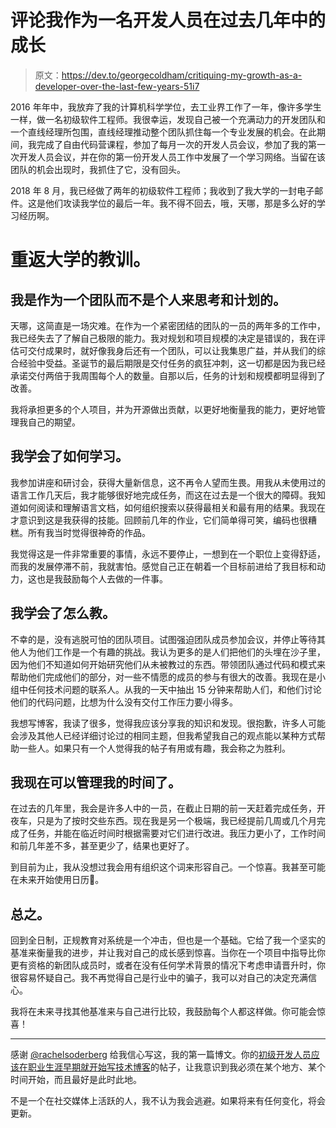 # 评论我作为一名开发人员在过去几年中的成长

> 原文：<https://dev.to/georgecoldham/critiquing-my-growth-as-a-developer-over-the-last-few-years-51i7>

2016 年年中，我放弃了我的计算机科学学位，去工业界工作了一年，像许多学生一样，做一名初级软件工程师。我很幸运，发现自己被一个充满动力的开发团队和一个直线经理所包围，直线经理推动整个团队抓住每一个专业发展的机会。在此期间，我完成了自由代码营课程，参加了每月一次的开发人员会议，参加了我的第一次开发人员会议，并在你的第一份开发人员工作中发展了一个学习网络。当留在该团队的机会出现时，我抓住了它，没有回头。

2018 年 8 月，我已经做了两年的初级软件工程师；我收到了我大学的一封电子邮件。这是他们攻读我学位的最后一年。我不得不回去，哦，天哪，那是多么好的学习经历啊。

# 重返大学的教训。

## 我是作为一个团队而不是个人来思考和计划的。

天哪，这简直是一场灾难。在作为一个紧密团结的团队的一员的两年多的工作中，我已经失去了了解自己极限的能力。我对规划和项目规模的决定是错误的，我在评估可交付成果时，就好像我身后还有一个团队，可以让我集思广益，并从我们的综合经验中受益。圣诞节的最后期限是交付任务的疯狂冲刺，这一切都是因为我已经承诺交付两倍于我周围每个人的数量。自那以后，任务的计划和规模都明显得到了改善。

我将承担更多的个人项目，并为开源做出贡献，以更好地衡量我的能力，更好地管理我自己的期望。

## 我学会了如何学习。

我参加讲座和研讨会，获得大量新信息，这不再令人望而生畏。用我从未使用过的语言工作几天后，我才能够很好地完成任务，而这在过去是一个很大的障碍。我知道如何阅读和理解语言文档，如何组织搜索以获得最相关和最有用的结果。我现在才意识到这是我获得的技能。回顾前几年的作业，它们简单得可笑，编码也很糟糕。所有我当时觉得很神奇的作品。

我觉得这是一件非常重要的事情，永远不要停止，一想到在一个职位上变得舒适，而我的发展停滞不前，我就害怕。感觉自己正在朝着一个目标前进给了我目标和动力，这也是我鼓励每个人去做的一件事。

## 我学会了怎么教。

不幸的是，没有逃脱可怕的团队项目。试图强迫团队成员参加会议，并停止等待其他人为他们工作是一个有趣的挑战。我认为更多的是人们把他们的头埋在沙子里，因为他们不知道如何开始研究他们从未被教过的东西。带领团队通过代码和模式来帮助他们完成他们的部分，对一些不情愿的成员的参与有很大的改善。我现在是小组中任何技术问题的联系人。从我的一天中抽出 15 分钟来帮助人们，和他们讨论他们的代码问题，比想为什么没有交付工作压力要小得多。

我想写博客，我读了很多，觉得我应该分享我的知识和发现。很抱歉，许多人可能会涉及其他人已经详细讨论过的相同主题，但我希望我自己的观点能以某种方式帮助一些人。如果只有一个人觉得我的帖子有用或有趣，我会称之为胜利。

## 我现在可以管理我的时间了。

在过去的几年里，我会是许多人中的一员，在截止日期的前一天赶着完成任务，开夜车，只是为了按时交些东西。现在我是另一个极端，我已经提前几周或几个月完成了任务，并能在临近时间时根据需要对它们进行改进。我压力更小了，工作时间和前几年差不多，甚至更少了，结果也更好了。

到目前为止，我从没想过我会用有组织这个词来形容自己。一个惊喜。我甚至可能在未来开始使用日历🤷。

## 总之。

回到全日制，正规教育对系统是一个冲击，但也是一个基础。它给了我一个坚实的基准来衡量我的进步，并让我对自己的成长感到惊喜。当你在一个项目中指导比你更有资格的新团队成员时，或者在没有任何学术背景的情况下考虑申请晋升时，你很容易怀疑自己。我不再觉得自己是行业中的骗子，我可以对自己的决定充满信心。

我将在未来寻找其他基准来与自己进行比较，我鼓励每个人都这样做。你可能会惊喜！

* * *

感谢 [@rachelsoderberg](https://dev.to/rachelsoderberg) 给我信心写这，我的第一篇博文。你的[初级开发人员应该在职业生涯早期就开始写技术博客](https://dev.to/rachelsoderberg/junior-developers-should-start-a-technical-blog-early-in-their-career-19bg)的帖子，让我意识到我必须在某个地方、某个时间开始，而且最好是此时此地。

不是一个在社交媒体上活跃的人，我不认为我会逃避。如果将来有任何变化，将会更新。